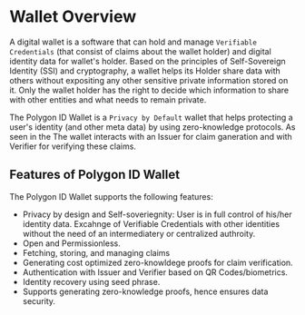 # Wallet Overview

A digital wallet is a software that can hold and manage `Verifiable Credentials` (that consist of claims about the wallet holder) and digital identity data for wallet's holder. Based on the principles of Self-Sovereign Identity (SSI) and cryptography, a wallet helps its Holder share data with others without expositing any other sensitive private information stored on it. Only the wallet holder has the right to decide which information to share with other entities and what needs to remain private. 

The Polygon ID Wallet is a `Privacy by Default` wallet that helps protecting a user's identity (and other meta data) by using zero-knowledge protocols. As seen in the The wallet interacts with an Issuer for claim ganeration and with Verifier for verifying these claims.

## Features of Polygon ID Wallet

The Polygon ID Wallet supports the following features:

- Privacy by design and Self-soveriegnity: User is in full control of his/her identity data. Excahnge of Verifiable Credentials with other identities without the need of an intermediatery or centralized authroity. 
- Open and Permissionless. 
- Fetching, storing, and managing claims
- Generating cost optimized zero-knowldege proofs for claim verification.
- Authentication with Issuer and Verifier based on QR Codes/biometrics.
- Identity recovery using seed phrase.
- Supports generating zero-knowledge proofs, hence ensures data security. 

